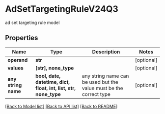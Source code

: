 # AdSetTargetingRuleV24Q3

ad set targeting rule model

## Properties
Name | Type | Description | Notes
------------ | ------------- | ------------- | -------------
**operand** | **str** |  | [optional] 
**values** | **[str], none_type** |  | [optional] 
**any string name** | **bool, date, datetime, dict, float, int, list, str, none_type** | any string name can be used but the value must be the correct type | [optional]

[[Back to Model list]](../README.md#documentation-for-models) [[Back to API list]](../README.md#documentation-for-api-endpoints) [[Back to README]](../README.md)


